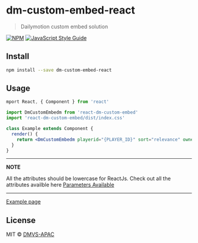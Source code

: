 # dm-custom-embed-react

> Dailymotion custom embed solution

[![NPM](https://img.shields.io/npm/v/dm-custom-embed-react.svg)](https://www.npmjs.com/package/dm-custom-embed-react) [![JavaScript Style Guide](https://img.shields.io/badge/code_style-standard-brightgreen.svg)](https://standardjs.com)

## Install

```bash
npm install --save dm-custom-embed-react
```

## Usage

```jsx
mport React, { Component } from 'react'

import DmCustomEmbedm from 'react-dm-custom-embed'
import 'react-dm-custom-embed/dist/index.css'

class Example extends Component {
  render() {
    return <DmCustomEmbedm playerid="{PLAYER_ID}" sort="relevance" owners="{YOUR_CHANNEL_NAME}" /> />
  }
}
```
---
**NOTE**

All the attributes should be lowercase for ReactJs. Check out all the attributes availble here [Parameters Available](https://dmvs-apac.github.io/custom-embed-v2/#parameters-available)

---

[Example page](https://dmvs-apac.github.io/dm-custom-embed-react/)

## License

MIT © [DMVS-APAC](https://github.com/DMVS-APAC)


